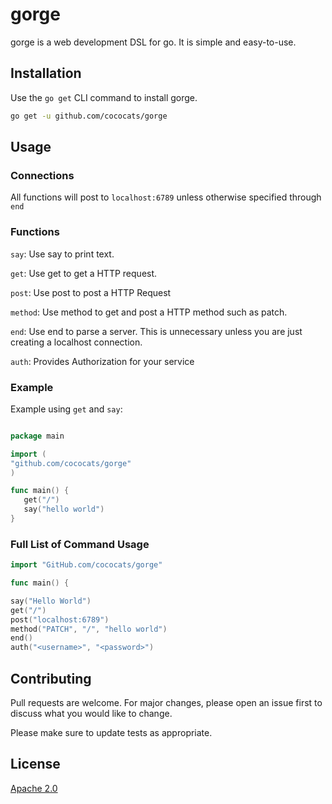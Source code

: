 # gorge

gorge is a web development DSL for go. It is simple and easy-to-use. 

## Installation

Use the `go get` CLI command to install gorge.

```bash
go get -u github.com/cococats/gorge
```

## Usage

### Connections

All functions will post to `localhost:6789` unless otherwise specified through `end`

### Functions

`say`: Use say to print text. 

`get`: Use get to get a HTTP request.

`post`: Use post to post a HTTP Request

`method`: Use method to get and post a HTTP method such as patch.

`end`: Use end to parse a server. This is unnecessary unless you are just creating a localhost connection.

`auth`: Provides Authorization for your service 

### Example

Example using `get` and `say`:

```go

package main

import (
"github.com/cococats/gorge"
)

func main() {
   get("/")
   say("hello world")
}

```

### Full List of Command Usage

```go
import "GitHub.com/cococats/gorge"

func main() {

say("Hello World")
get("/")
post("localhost:6789")
method("PATCH", "/", "hello world")
end()
auth("<username>", "<password>")
```

## Contributing
Pull requests are welcome. For major changes, please open an issue first to discuss what you would like to change.

Please make sure to update tests as appropriate.

## License
[Apache 2.0](https://choosealicense.com/licenses/apache-2.0/)
